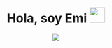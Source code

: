 <h1 align="center">Hola, soy Emi <img src="https://media.giphy.com/media/hvRJCLFzcasrR4ia7z/giphy.gif" width="35"></h1>
<p align="center">
  <a href="https://github.com/DenverCoder1/readme-typing-svg"><img src="https://readme-typing-svg.herokuapp.com?font=Time+New+Roman&color=%23C8BE25&size=25&center=true&vCenter=true&width=600&height=100&lines=@emii.vvega;Tecnico+en+Inteligencia+Artificial;Computer+Data+Science+Student;Competitive+Programmer;Always+learning+new+things"></a>
</p>
